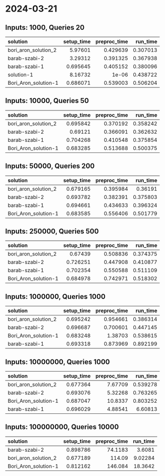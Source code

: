# 2024-03-21

## Inputs: 1000, Queries 20

| solution             |   setup_time |   preproc_time |   run_time |
|:---------------------|-------------:|---------------:|-----------:|
| bori_aron_solution_2 |     5.97601  |       0.429639 |   0.307013 |
| barab-szabi-2        |     3.29312  |       0.391325 |   0.367938 |
| barab-szabi-1        |     0.695645 |       0.405152 |   0.380096 |
| solution-1           |     8.16732  |       1e-06    |   0.438722 |
| Bori_Aron_solution-1 |     0.686071 |       0.539003 |   0.506204 |

## Inputs: 10000, Queries 50

| solution             |   setup_time |   preproc_time |   run_time |
|:---------------------|-------------:|---------------:|-----------:|
| bori_aron_solution_2 |     0.695842 |       0.370192 |   0.358242 |
| barab-szabi-2        |     0.69121  |       0.366091 |   0.362632 |
| barab-szabi-1        |     0.704268 |       0.410548 |   0.375854 |
| Bori_Aron_solution-1 |     0.683285 |       0.513688 |   0.500375 |

## Inputs: 50000, Queries 200

| solution             |   setup_time |   preproc_time |   run_time |
|:---------------------|-------------:|---------------:|-----------:|
| bori_aron_solution_2 |     0.679165 |       0.395984 |   0.36191  |
| barab-szabi-2        |     0.693782 |       0.382391 |   0.375803 |
| barab-szabi-1        |     0.694661 |       0.434633 |   0.396324 |
| Bori_Aron_solution-1 |     0.683585 |       0.556406 |   0.501779 |

## Inputs: 250000, Queries 500

| solution             |   setup_time |   preproc_time |   run_time |
|:---------------------|-------------:|---------------:|-----------:|
| bori_aron_solution_2 |     0.67439  |       0.508836 |   0.374375 |
| barab-szabi-2        |     0.726251 |       0.447908 |   0.410877 |
| barab-szabi-1        |     0.702354 |       0.550588 |   0.511109 |
| Bori_Aron_solution-1 |     0.684978 |       0.742971 |   0.518302 |

## Inputs: 1000000, Queries 1000

| solution             |   setup_time |   preproc_time |   run_time |
|:---------------------|-------------:|---------------:|-----------:|
| bori_aron_solution_2 |     0.695242 |       0.954661 |   0.386314 |
| barab-szabi-2        |     0.696687 |       0.700601 |   0.447145 |
| Bori_Aron_solution-1 |     0.683248 |       1.38703  |   0.538615 |
| barab-szabi-1        |     0.693318 |       0.873969 |   0.892199 |

## Inputs: 10000000, Queries 1000

| solution             |   setup_time |   preproc_time |   run_time |
|:---------------------|-------------:|---------------:|-----------:|
| bori_aron_solution_2 |     0.677364 |        7.67709 |   0.539278 |
| barab-szabi-2        |     0.693076 |        5.32268 |   0.763265 |
| Bori_Aron_solution-1 |     0.687047 |       10.8337  |   0.803252 |
| barab-szabi-1        |     0.696029 |        4.88541 |   6.60813  |

## Inputs: 100000000, Queries 10000

| solution             |   setup_time |   preproc_time |   run_time |
|:---------------------|-------------:|---------------:|-----------:|
| barab-szabi-2        |     0.898786 |        74.1183 |    3.6081  |
| bori_aron_solution_2 |     0.677189 |       114.09   |    9.02284 |
| Bori_Aron_solution-1 |     0.812162 |       146.084  |   18.3642  |